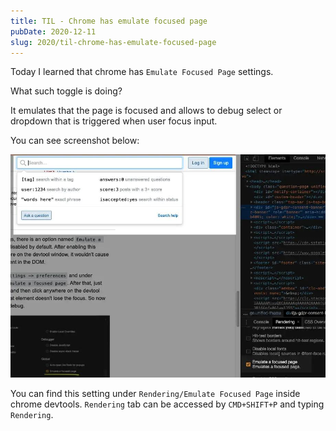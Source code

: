```yaml
---
title: TIL - Chrome has emulate focused page
pubDate: 2020-12-11
slug: 2020/til-chrome-has-emulate-focused-page
---
```


Today I learned that chrome has `Emulate Focused Page` settings.

What such toggle is doing?

It emulates that the page is focused and allows to debug select or dropdown that is triggered when
user focus input.

You can see screenshot below:

![Focused page](../../assets/2020-12-11-til.jpg)

You can find this setting under `Rendering/Emulate Focused Page` inside chrome devtools.
`Rendering` tab can be accessed by `CMD+SHIFT+P` and typing `Rendering`.
